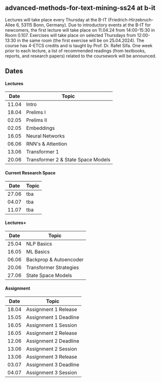 ## advanced-methods-for-text-mining-ss24 at b-it

Lectures will take place every Thursday at the B-IT (Friedrich-Hirzebruch-Allee 6, 53115 Bonn, Germany). Due to introductory events at the B-IT for newcomers, the first lecture will take place on 11.04.24 from 14:00-15:30 in Room 0.107. Exercises will take place on selected Thursdays from 12:00-13:30 in the same room (the first exercise will be on 25.04.2024). The course has 4-ETCS credits and is taught by Prof. Dr. Rafet Sifa. One week prior to each lecture, a list of recommended readings (from textbooks, reports, and research papers) related to the coursework will be announced.

## Dates

#### Lectures

| Date   | Topic                            |
|--------|----------------------------------|
| 11.04  | Intro                            |
| 18.04  | Prelims I                        |
| 02.05  | Prelims II                       |
| 02.05  | Embeddings                       |
| 16.05  | Neural Networks                  |
| 06.06  | RNN's & Attention                |
| 13.06  | Transformer 1                    |
| 20.06  | Transformer 2 & State Space Models |

#### Current Research Space

| Date   | Topic |
|--------|-------|
| 27.06  | tba     |
| 04.07  | tba     |
| 11.07  | tba     |

#### Lectures+

| Date   | Topic                       |
|--------|-----------------------------|
| 25.04  | NLP Basics                  |
| 16.05  | ML Basics                   |
| 06.06  | Backprop & Autoencoder      |
| 20.06  | Transformer Strategies      |
| 27.06  | State Space Models          |

#### Assignment

| Date   | Topic                      |
|--------|----------------------------|
| 18.04  | Assignment 1 Release       |
| 15.05  | Assignment 1 Deadline      |
| 16.05  | Assignment 1 Session       |
| 16.05  | Assignment 2 Release       |
| 12.06  | Assignment 2 Deadline      |
| 13.06  | Assignment 2 Session       |
| 13.06  | Assignment 3 Release       |
| 03.07  | Assignment 3 Deadline      |
| 04.07  | Assignment 3 Session       |
